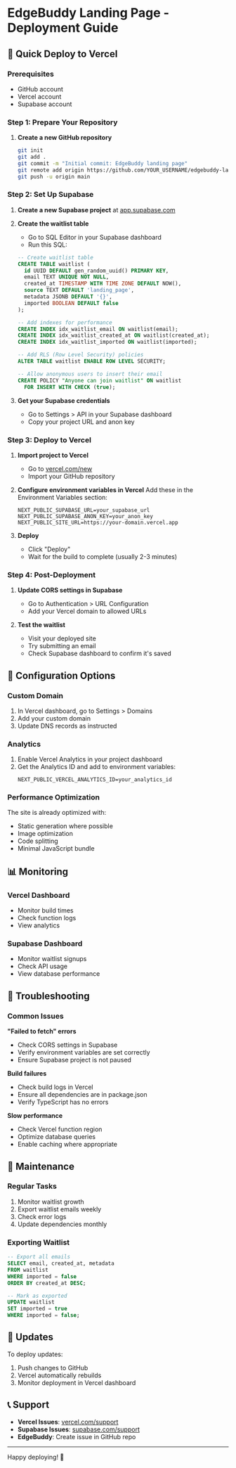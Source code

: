 # EdgeBuddy Landing Page - Deployment Guide

## 🚀 Quick Deploy to Vercel

### Prerequisites
- GitHub account
- Vercel account
- Supabase account

### Step 1: Prepare Your Repository

1. **Create a new GitHub repository**
   ```bash
   git init
   git add .
   git commit -m "Initial commit: EdgeBuddy landing page"
   git remote add origin https://github.com/YOUR_USERNAME/edgebuddy-landing.git
   git push -u origin main
   ```

### Step 2: Set Up Supabase

1. **Create a new Supabase project** at [app.supabase.com](https://app.supabase.com)

2. **Create the waitlist table**
   - Go to SQL Editor in your Supabase dashboard
   - Run this SQL:
   ```sql
   -- Create waitlist table
   CREATE TABLE waitlist (
     id UUID DEFAULT gen_random_uuid() PRIMARY KEY,
     email TEXT UNIQUE NOT NULL,
     created_at TIMESTAMP WITH TIME ZONE DEFAULT NOW(),
     source TEXT DEFAULT 'landing_page',
     metadata JSONB DEFAULT '{}',
     imported BOOLEAN DEFAULT false
   );

   -- Add indexes for performance
   CREATE INDEX idx_waitlist_email ON waitlist(email);
   CREATE INDEX idx_waitlist_created_at ON waitlist(created_at);
   CREATE INDEX idx_waitlist_imported ON waitlist(imported);

   -- Add RLS (Row Level Security) policies
   ALTER TABLE waitlist ENABLE ROW LEVEL SECURITY;

   -- Allow anonymous users to insert their email
   CREATE POLICY "Anyone can join waitlist" ON waitlist
     FOR INSERT WITH CHECK (true);
   ```

3. **Get your Supabase credentials**
   - Go to Settings > API in your Supabase dashboard
   - Copy your project URL and anon key

### Step 3: Deploy to Vercel

1. **Import project to Vercel**
   - Go to [vercel.com/new](https://vercel.com/new)
   - Import your GitHub repository

2. **Configure environment variables in Vercel**
   Add these in the Environment Variables section:
   ```
   NEXT_PUBLIC_SUPABASE_URL=your_supabase_url
   NEXT_PUBLIC_SUPABASE_ANON_KEY=your_anon_key
   NEXT_PUBLIC_SITE_URL=https://your-domain.vercel.app
   ```

3. **Deploy**
   - Click "Deploy"
   - Wait for the build to complete (usually 2-3 minutes)

### Step 4: Post-Deployment

1. **Update CORS settings in Supabase**
   - Go to Authentication > URL Configuration
   - Add your Vercel domain to allowed URLs

2. **Test the waitlist**
   - Visit your deployed site
   - Try submitting an email
   - Check Supabase dashboard to confirm it's saved

## 🔧 Configuration Options

### Custom Domain
1. In Vercel dashboard, go to Settings > Domains
2. Add your custom domain
3. Update DNS records as instructed

### Analytics
1. Enable Vercel Analytics in your project dashboard
2. Get the Analytics ID and add to environment variables:
   ```
   NEXT_PUBLIC_VERCEL_ANALYTICS_ID=your_analytics_id
   ```

### Performance Optimization
The site is already optimized with:
- Static generation where possible
- Image optimization
- Code splitting
- Minimal JavaScript bundle

## 📊 Monitoring

### Vercel Dashboard
- Monitor build times
- Check function logs
- View analytics

### Supabase Dashboard
- Monitor waitlist signups
- Check API usage
- View database performance

## 🐛 Troubleshooting

### Common Issues

**"Failed to fetch" errors**
- Check CORS settings in Supabase
- Verify environment variables are set correctly
- Ensure Supabase project is not paused

**Build failures**
- Check build logs in Vercel
- Ensure all dependencies are in package.json
- Verify TypeScript has no errors

**Slow performance**
- Check Vercel function region
- Optimize database queries
- Enable caching where appropriate

## 📝 Maintenance

### Regular Tasks
1. Monitor waitlist growth
2. Export waitlist emails weekly
3. Check error logs
4. Update dependencies monthly

### Exporting Waitlist
```sql
-- Export all emails
SELECT email, created_at, metadata
FROM waitlist
WHERE imported = false
ORDER BY created_at DESC;

-- Mark as exported
UPDATE waitlist
SET imported = true
WHERE imported = false;
```

## 🔄 Updates

To deploy updates:
1. Push changes to GitHub
2. Vercel automatically rebuilds
3. Monitor deployment in Vercel dashboard

## 📞 Support

- **Vercel Issues**: [vercel.com/support](https://vercel.com/support)
- **Supabase Issues**: [supabase.com/support](https://supabase.com/support)
- **EdgeBuddy**: Create issue in GitHub repo

---

Happy deploying! 🚀